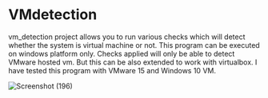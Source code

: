 # VMdetection
vm_detection project allows you to run various checks which will detect whether the system is virtual machine or not. 
This program can be executed on windows platform only. Checks applied will only be able to detect VMware hosted vm. But this can be also extended to work with virtualbox. 
I have tested this program with VMware 15 and Windows 10 VM.

![Screenshot (196)](https://user-images.githubusercontent.com/63304624/82050017-02f48080-96d5-11ea-9c97-d4072b2354a6.png)
